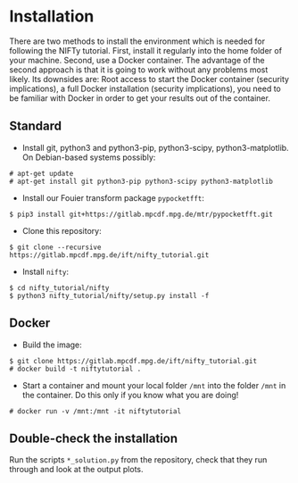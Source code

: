 # Installation
There are two methods to install the environment which is needed for following
the NIFTy tutorial. First, install it regularly into the home folder of your
machine. Second, use a Docker container. The advantage of the second approach is
that it is going to work without any problems most likely. Its downsides are:
Root access to start the Docker container (security implications), a full Docker
installation (security implications), you need to be familiar with Docker in
order to get your results out of the container.

## Standard

- Install git, python3 and python3-pip, python3-scipy, python3-matplotlib. On
  Debian-based systems possibly:

```
# apt-get update
# apt-get install git python3-pip python3-scipy python3-matplotlib 
```

- Install our Fouier transform package `pypocketfft`:

```
$ pip3 install git+https://gitlab.mpcdf.mpg.de/mtr/pypocketfft.git
```

- Clone this repository:

```
$ git clone --recursive https://gitlab.mpcdf.mpg.de/ift/nifty_tutorial.git
```

- Install `nifty`:

```
$ cd nifty_tutorial/nifty
$ python3 nifty_tutorial/nifty/setup.py install -f
```

## Docker

- Build the image:

```
$ git clone https://gitlab.mpcdf.mpg.de/ift/nifty_tutorial.git
# docker build -t niftytutorial .
```

- Start a container and mount your local folder `/mnt` into the folder `/mnt` in
  the container. Do this only if you know what you are doing!

```
# docker run -v /mnt:/mnt -it niftytutorial
```

## Double-check the installation

Run the scripts `*_solution.py` from the repository, check that they run through
and look at the output plots.

